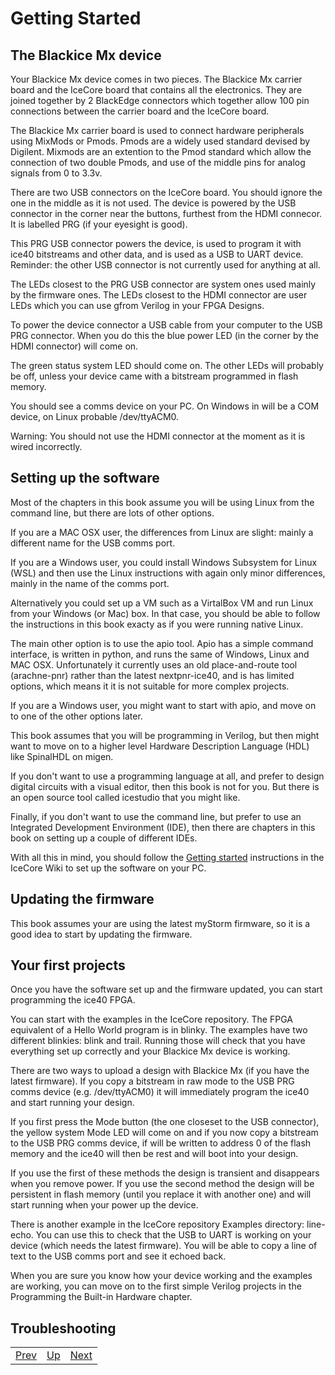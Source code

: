 # Getting Started

## The Blackice Mx device

Your Blackice Mx device comes in two pieces. The Blackice Mx carrier board and the IceCore board that contains all the electronics. They are joined together by 2 BlackEdge connectors which together allow 100 pin connections between the carrier board and the IceCore board.

The Blackice Mx carrier board is used to connect hardware peripherals using MixMods or Pmods. Pmods are a widely used standard devised by Digilent. Mixmods are an extention to the Pmod standard which allow the connection of two double Pmods, and use of the middle pins for analog signals from 0 to 3.3v.

There are two USB connectors on the IceCore board. You should ignore the one in the middle as it is not used. The device is powered by the USB connector in the corner near the buttons, furthest from the HDMI connecor. It is labelled PRG (if your eyesight is good).

This PRG USB connector powers the device, is used to program it with ice40 bitstreams and other data, and is used as a USB to UART device. Reminder: the other USB connector is not currently used for anything at all.

The LEDs closest to the PRG USB connector are system ones used mainly by the firmware ones. The LEDs closest to the HDMI connector are user LEDs which you can use gfrom Verilog in your FPGA Designs.

To power the device connector a USB cable from your computer to the USB PRG connector. When you do this the blue power LED (in the corner by the HDMI connector) will come on.

The green status system LED should come on. The other LEDs will probably be off, unless your device came with a bitstream programmed  in flash memory.

You should see a comms device on your PC. On Windows in will be a COM device, on Linux probable /dev/ttyACM0.

Warning: You should not use the HDMI connector at the moment as it is wired incorrectly.

## Setting up the software

Most of the chapters in this book assume you will be using Linux from the command line, but there are lots of other options.

If you are a MAC OSX user, the differences from Linux are slight: mainly a different name for the USB comms port.

If you are a Windows user, you could install Windows Subsystem for Linux (WSL) and then use the Linux instructions with again only minor differences, mainly in the name of the comms port.

Alternatively you could set up a VM such as a VirtalBox VM and run Linux from your Windows (or Mac) box. In that case, you should be able to follow the instructions in this book exacty as if you were running native Linux.

The main other option is to use the apio tool. Apio has a simple command interface, is written in python, and runs the same of Windows, Linux and MAC OSX. Unfortunately it currently uses an old place-and-route tool (arachne-pnr) rather than the latest nextpnr-ice40, and is has limited options, which means it it is not suitable for more complex projects.

If you are a Windows user, you might want to start with apio, and move on to one of the other options later.

This book assumes that you will be programming in Verilog, but then might want to move on to a higher level Hardware Description Language (HDL) like SpinalHDL on migen. 

If you don't want to use a programming language at all, and prefer to design digital circuits with a visual editor, then this book is not for you. But there is an open source tool called icestudio that you might like.

Finally, if you don't want to use the command line, but prefer to use an Integrated Development Environment (IDE), then there are chapters in this book on setting up a couple of different IDEs.

With all this in mind, you should follow the [Getting started](https://github.com/folknology/IceCore/wiki/IceCore-Getting-Started) instructions in the IceCore Wiki to set up the software on your PC.

## Updating the firmware

This book assumes your are using the latest myStorm firmware, so it is a good idea to start by updating the firmware.

## Your first projects

Once you have the software set up and the firmware updated, you can start programming the ice40 FPGA.

You can start with the examples in the IceCore repository. The FPGA equivalent of a Hello World program is in blinky. The examples have two different blinkies: blink and trail. Running those will check that you have everything set up correctly and your Blackice Mx device is working. 

There are two ways to upload a design with Blackice Mx (if you have the latest firmware). If you copy a bitstream in raw mode to the USB PRG comms device (e.g. /dev/ttyACM0) it will immediately program the ice40 and start running your design. 

If you first press the Mode button (the one closeset to the USB connector), the yellow system Mode LED will come on and if you now copy a bitstream to the USB PRG comms device, if will be written to address 0 of the flash memory and the ice40 will then be rest and will boot into your design.

If you use the first of these methods the design is transient and disappears when you remove power. If you use the second method the design will be persistent in flash memory (until you replace it with another one) and will start running when your power up the device.

There is another example in the IceCore repository Examples directory: line-echo. You can use this to check that the USB to UART is working on your device (which needs the latest firmware). You will be able to copy a line of text to the USB comms port and see it echoed back.

When you are sure you know how your device working and the examples are working, you can move on to the first simple Verilog projects in the Programming the Built-in Hardware chapter.

## Troubleshooting

|                        |                        |                        |
|------------------------|------------------------|------------------------|
|[Prev](../The_Hardware/The_Hardware.html)|[Up](..) |[Next](../Programming_the_Built-in_Hardware/Programming_the_Built-in_Hardware.html)|










